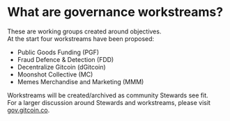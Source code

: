 # What are governance workstreams?

These are working groups created around objectives.\
At the start four workstreams have been proposed:

* Public Goods Funding (PGF)
* Fraud Defence & Detection (FDD)
* Decentralize Gitcoin (dGitcoin)
* Moonshot Collective (MC)
* Memes Merchandise and Marketing (MMM)

Workstreams will be created/archived as community Stewards see fit.\
For a larger discussion around Stewards and workstreams, please visit [gov.gitcoin.co](http://gov.gitcoin.co).

